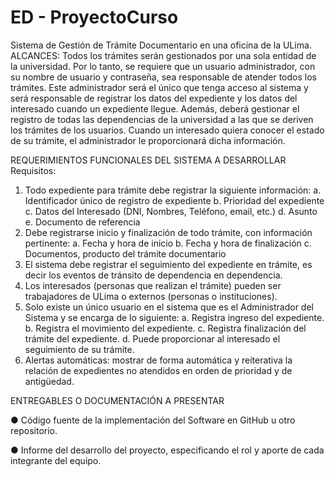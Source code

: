 # ED - ProyectoCurso
Sistema de Gestión de Trámite Documentario en una oficina de la ULima.
ALCANCES:
Todos los trámites serán gestionados por una sola entidad de la universidad. Por lo tanto, se
requiere que un usuario administrador, con su nombre de usuario y contraseña, sea responsable de
atender todos los trámites. Este administrador será el único que tenga acceso al sistema y será
responsable de registrar los datos del expediente y los datos del interesado cuando un expediente
llegue. Además, deberá gestionar el registro de todas las dependencias de la universidad a las que
se deriven los trámites de los usuarios. Cuando un interesado quiera conocer el estado de su
trámite, el administrador le proporcionará dicha información.

REQUERIMIENTOS FUNCIONALES DEL SISTEMA A DESARROLLAR
Requisitos:
1. Todo expediente para trámite debe registrar la siguiente información:
a. Identificador único de registro de expediente
b. Prioridad del expediente
c. Datos del Interesado (DNI, Nombres, Teléfono, email, etc.)
d. Asunto
e. Documento de referencia
2. Debe registrarse inicio y finalización de todo trámite, con información pertinente:
a. Fecha y hora de inicio
b. Fecha y hora de finalización
c. Documentos, producto del trámite documentario
3. El sistema debe registrar el seguimiento del expediente en trámite, es decir los
eventos de tránsito de dependencia en dependencia.
4. Los interesados (personas que realizan el trámite) pueden ser trabajadores de ULima o
externos (personas o instituciones).
5. Solo existe un único usuario en el sistema que es el Administrador del Sistema y se
encarga de lo siguiente:
a. Registra ingreso del expediente.
b. Registra el movimiento del expediente.
c. Registra finalización del trámite del expediente.
d. Puede proporcionar al interesado el seguimiento de su trámite.
6. Alertas automáticas: mostrar de forma automática y reiterativa la relación de
expedientes no atendidos en orden de prioridad y de antigüedad.

ENTREGABLES O DOCUMENTACIÓN A PRESENTAR

● Código fuente de la implementación del Software en GitHub u otro repositorio.

● Informe del desarrollo del proyecto, especificando el rol y aporte de cada integrante del
equipo.

